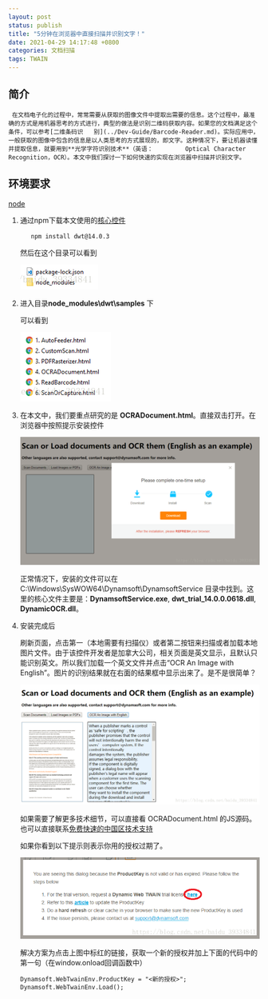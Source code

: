 ```yaml
---
layout: post
status: publish
title: "5分钟在浏览器中直接扫描并识别文字！"
date: 2021-04-29 14:17:48 +0800
categories: 文档扫描
tags: TWAIN
---
```


## 简介

 ```
  在文档电子化的过程中，常常需要从获取的图像文件中提取出需要的信息。这个过程中，最准确的方式是用机器思考的方式进行，典型的做法是识别二维码获取内容。如果您的文档满足这个条件，可以参考[二维条码识   别](../Dev-Guide/Barcode-Reader.md)。实际应用中，一般获取的图像中包含的信息是以人类思考的方式展现的，即文字。这种情况下，要让机器读懂并提取信息，就要用到**光学字符识别技术**（英语：         Optical Character Recognition，OCR）。本文中我们探讨一下如何快速的实现在浏览器中扫描并识别文字。
  ```

## 环境要求

[node](https://nodejs.org/en/)


1. 通过npm下载本文使用的[核心控件](https://www.npmjs.com/package/dwt)
   
   ```bash
      npm install dwt@14.0.3
   ```
   然后在这个目录可以看到

   ![目录](/album/2021/5-minutes-Scan-and-recognize-text-directly-in-the-browser/20180724163446373.png)

2. 进入目录**node_modules\dwt\samples** 下

   可以看到

   ![samples](/album/2021/5-minutes-Scan-and-recognize-text-directly-in-the-browser/20180724163537279.png)

3. 在本文中，我们要重点研究的是 **OCRADocument.html**。直接双击打开。在浏览器中按照提示安装控件

   ![安装控件](/album/2021/5-minutes-Scan-and-recognize-text-directly-in-the-browser/20180724163743708.png)

   正常情况下，安装的文件可以在 C:\Windows\SysWOW64\Dynamsoft\DynamsoftService 目录中找到。这里的核心文件主要是：**DynamsoftService.exe**, **dwt_trial_14.0.0.0618.dll**,                **DynamicOCR.dll**。

4. 安装完成后

   刷新页面，点击第一（本地需要有扫描仪）或者第二按钮来扫描或者加载本地图片文件。由于该控件开发者是加拿大公司，相关页面是英文显示，且默认只能识别英文。所以我们加载一个英文文件并点击“OCR An        Image with English”。图片的识别结果就在右面的结果框中显示出来了。是不是很简单？

   ![识别结果](/album/2021/5-minutes-Scan-and-recognize-text-directly-in-the-browser/201807241641548.png)

   如果需要了解更多技术细节，可以直接看 OCRADocument.html 的JS源码。也可以直接联系[免费快速的中国区技术支持](https://www.damingsoft.com/ContactUs.aspx)

   如果你看到以下提示则表示你用的授权过期了。

   ![过期](/album/2021/5-minutes-Scan-and-recognize-text-directly-in-the-browser/20180724123243669.png)

   解决方案为点击上图中标红的链接，获取一个新的授权并加上下面的代码中的第一句（在window.onload回调函数中）
 
   ```
   Dynamsoft.WebTwainEnv.ProductKey = "<新的授权>";
   Dynamsoft.WebTwainEnv.Load();
   ```
